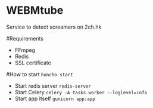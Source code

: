 # WEBMtube
Service to detect screamers on 2ch.hk

#Requirements
* FFmpeg
* Redis
* SSL certificate

#How to start
`honcho start`

* Start redis server
`redis-server`
* Start Celery
`celery -A tasks worker --loglevel=info`
* Start app itself
`gunicorn app:app`